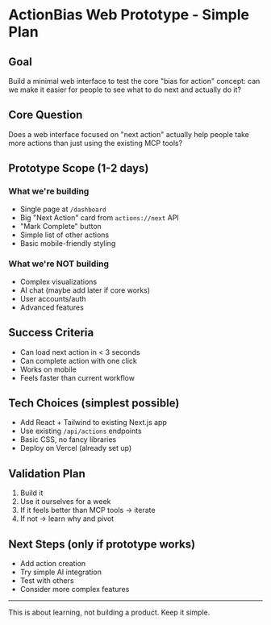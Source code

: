 # ActionBias Web Prototype - Simple Plan

## Goal
Build a minimal web interface to test the core "bias for action" concept: can we make it easier for people to see what to do next and actually do it?

## Core Question
Does a web interface focused on "next action" actually help people take more actions than just using the existing MCP tools?

## Prototype Scope (1-2 days)

### What we're building
- Single page at `/dashboard`
- Big "Next Action" card from `actions://next` API
- "Mark Complete" button
- Simple list of other actions
- Basic mobile-friendly styling

### What we're NOT building
- Complex visualizations
- AI chat (maybe add later if core works)
- User accounts/auth
- Advanced features

## Success Criteria
- Can load next action in < 3 seconds
- Can complete action with one click
- Works on mobile
- Feels faster than current workflow

## Tech Choices (simplest possible)
- Add React + Tailwind to existing Next.js app
- Use existing `/api/actions` endpoints
- Basic CSS, no fancy libraries
- Deploy on Vercel (already set up)

## Validation Plan
1. Build it
2. Use it ourselves for a week
3. If it feels better than MCP tools → iterate
4. If not → learn why and pivot

## Next Steps (only if prototype works)
- Add action creation
- Try simple AI integration
- Test with others
- Consider more complex features

---

This is about learning, not building a product. Keep it simple.